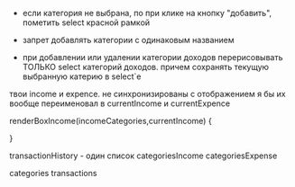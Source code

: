 - если категория не выбрана, по при клике на кнопку "добавить", пометить select красной рамкой

- запрет добавлять категории с одинаковым названием

- при добавлении или удалении категории доходов перерисовывать ТОЛЬКО select категорий доходов. причем сохранять текущую выбранную катерию в select`e

твои income и expence. не синхронизированы с отображением
я бы их вообще переименовал в currentIncome и currentExpence

renderBoxIncome(incomeCategories,currentIncome) {

}

transactionHistory - один список
сategoriesIncome
categoriesExpense

categories transactions
